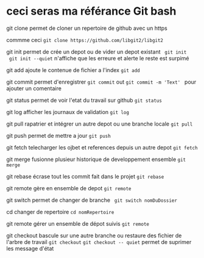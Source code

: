 # ceci seras ma référance Git bash

git clone permet de cloner un repertoire de github avec un https 

commme ceci `git clone https://github.com/libgit2/libgit2`

git init permet de crée un depot ou de vider un depot existant 
 `` git init`` <br>
`` git init --quiet`` n'affiche que les erreure et alerte le reste est surpimé

 git add  ajoute le contenue de fichier a l'index 
 ``git add``

 git commit permet d'enregistrer 
 ``git commit`` out ``git commit -m 'Text' `` pour ajouter un comentaire 

 git status permet de voir l'etat du travail sur github 
 ``git status``

 git log afficher les journaux de validation
 ``git log``

git pull rapatrier et intégrer un autre depot ou une branche locale 
``git pull``

git push permet de mettre a jour 
``git push``

git fetch  telecharger les ojbet  et references depuis un autre depot
``git fetch``

git merge fusionne plusieur historique de developpement ensemble 
``git merge``

git rebase écrase tout les commit fait dans le projet 
``git rebase``

git remote gère en ensemble de depot 
``git remote ``

git switch permet de changer de branche 
`` git switch nomDuDossier`` 

cd changer de repertoire 
`` cd nomRepertoire ``

git remote  gérer un ensemble de dépot suivis
``git remote``

git checkout bascule sur une autre branche ou restaure des fichier  de l'arbre de travail
``git checkout``
``git checkout -- quiet`` permet de suprimer les message d'état 
